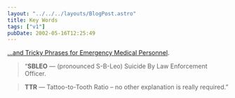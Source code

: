 ```yaml
---
layout: "../../../layouts/BlogPost.astro"
title: Key Words
tags: ["v1"]
pubDate: 2002-05-16T12:25:49
---
```


[&#8230;and Tricky Phrases for Emergency Medical Personnel][1].

> &#8220;**SBLEO** &#8212; (pronounced S-B-Leo) Suicide By Law Enforcement Officer.

> **TTR** &#8212; Tattoo-to-Tooth Ratio &#8211; no other explanation is really required.&#8221;

[1]: http://www.talweb.com/redlimey/mems/phrases.htm "Madison County emergency room jargon"
